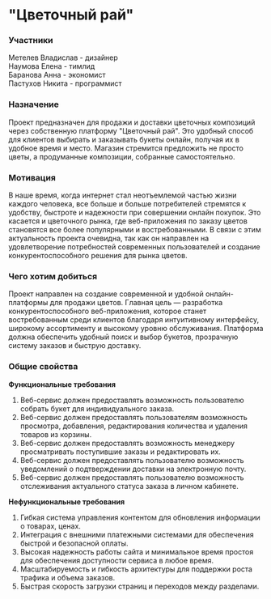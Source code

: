 <h1>"Цветочный рай"</h1>

<h3>Участники</h3>

Метелев Владислав - дизайнер  
Наумова Елена - тимлид  
Баранова Анна - экономист  
Пастухов Никита - программист  

<h3>Назначение</h3>

Проект предназначен для продажи и доставки цветочных композиций через собственную платформу "Цветочный рай". Это удобный способ для клиентов выбирать и заказывать букеты онлайн, получая их в удобное время и место. Магазин стремится предложить не просто цветы, а продуманные композиции, собранные самостоятельно.  

<h3>Мотивация</h3>

В наше время, когда интернет стал неотъемлемой частью жизни каждого человека, все больше и больше потребителей стремятся к удобству, быстроте и надежности при совершении онлайн покупок. Это касается и цветочного рынка, где веб-приложения по заказу цветов становятся все более популярными и востребованными. В связи с этим актуальность проекта очевидна, так как он направлен на удовлетворение потребностей современных пользователей и создание конкурентоспособного решения для рынка цветов.  

<h3>Чего хотим добиться</h3>

Проект направлен на создание современной и удобной онлайн-платформы для продажи цветов. Главная цель — разработка конкурентоспособного веб-приложения, которое станет востребованным среди клиентов благодаря интуитивному интерфейсу, широкому ассортименту и высокому уровню обслуживания. Платформа должна обеспечить удобный поиск и выбор букетов, прозрачную систему заказов и быструю доставку.  

<h3>Общие свойства</h3>

**Функциональные требования**
1. Веб-сервис должен предоставлять возможность пользователю собрать букет для индивидуального заказа.  
2. Веб-сервис должен предоставлять пользователям возможность просмотра, добавления, редактирования количества и удаления товаров из корзины.  
3. Веб-сервис должен предоставлять возможность менеджеру просматривать поступившие заказы и редактировать их.  
4. Веб-сервис должен предоставлять пользователю возможность уведомлений о подтверждении доставки на электронную почту.  
5. Веб-сервис должен предоставлять пользователю возможность отслеживания актуального статуса заказа в личном кабинете.  

**Нефункциональные требования**
1. Гибкая система управления контентом для обновления информации о товарах, ценах.  
2. Интеграция с внешними платежными системами для обеспечения быстрой и безопасной оплаты.  
3. Высокая надежность работы сайта и минимальное время простоя для обеспечения доступности сервиса в любое время.  
4. Масштабируемость и гибкость архитектуры для поддержки роста трафика и объема заказов.  
5. Быстрая скорость загрузки страниц и переходов между разделами.
